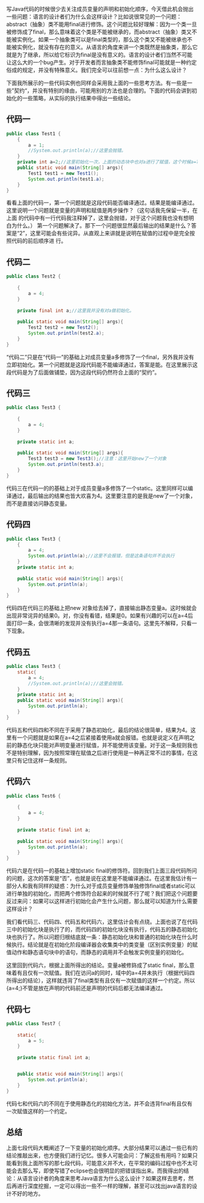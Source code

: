 写Java代码的时候很少去关注成员变量的声明和初始化顺序，今天借此机会抛出一些问题：语言的设计者们为什么会这样设计？比如说很常见的一个问题：abstract（抽象）类不能用final进行修饰。这个问题比较好理解：因为一个类一旦被修饰成了final，那么意味着这个类是不能被继承的，而abstract（抽象）类又不能被实例化。如果一个抽象类可以是final类型的，那么这个类又不能被继承也不能被实例化，就没有存在的意义。从语言的角度来讲一个类既然是抽象类，那么它就是为了继承，所以给它标识为final是没有意义的。语言的设计者们当然不可能让这么大的一个bug产生。对于开发者而言抽象类不能修饰final可能就是一种约定俗成的规定，并没有特殊意义。我们完全可以往前想一点：为什么这么设计？

下面我所展示的一些代码实例也同样会采用我上面的一些思考方法。有一些是一些”契约“，并没有特别的缘由，可能用别的方法也是合理的。下面的代码会讲到初始化的一些策略，从实际的执行结果中得出一些结论。

## 代码一
```java
public class Test1 {  
    {  
        a = 1;  
        //System.out.println(a);//这里会抛错。  
    }  
    private int a=2;//这里初始化一次，上面的动态块中也对a进行了赋值，这个时候a=?，为什么可以对a进行赋值，而不可以对a进行输出  
    public static void main(String[] args){  
        Test1 test1 = new Test1();  
        System.out.println(test1.a);  
    }  
} 
```
看看上面的代码一，第一个问题就是这段代码能否编译通过。结果是能编译通过。这里说明一个问题就是变量的声明和赋值是两步操作？（这句话我先保留一半，在上面
的代码中有一行代码我注释掉了，这里会抛错，对于这个问题我也没有想明白为什么。）
第一个问题解决了。那下一个问题很显然最后输出的结果是什么？答案是“2”，这里可能会有些诧异。从直观上来讲就是说明在赋值的过程中是完全按照代码的前后顺序进
行。

## 代码二

```java
public class Test2 {  
      
    {  
        a = 4;  
    }  
      
    private final int a;//这里我并没有对a做初始化。  
      
    public static void main(String[] args){  
        Test2 test2 = new Test2();  
        System.out.println(test2.a);  
    }  
}
```
“代码二”只是在“代码一”的基础上对成员变量a多修饰了一个final，另外我并没有立即初始化。第一个问题就是这段代码能不能编译通过，答案是能。在这里展示这段代码是为了后面做铺垫，因为这段代码仍然符合上面的“契约”。

## 代码三
```java
public class Test3 {  
      
    {  
        a = 4;  
    }  
      
    private static int a;  
      
    public static void main(String[] args){  
        Test3 test3 = new Test3();//注意：这里开始new了一个对象  
        System.out.println(test3.a);  
    }  
}
```
代码三在代码一的的基础上对于成员变量a多修饰了一个static。这里同样可以编译通过，最后输出的结果也皆大欢喜为4。这里要注意的是我是new了一个对象，而不是直接访问静态变量。

## 代码四
```java
public class Test3 {  
    {  
        a = 4;  
        System.out.println(a);//这里不会报错，但是这条语句并不会执行  
    }  
    private static int a;  
      
    public static void main(String[] args){  
        System.out.println(a);  
    }  
} 
```
代码四在代码三的基础上把new 对象给去掉了，直接输出静态变量a。这时候就会出现非常诧异的结果0。对，你没有看错，结果是0。如果有兴趣的可以在a=4后面打印一条，会很清晰的发现并没有执行a=4那一条语句。这里先不解释，只看一下现象。

## 代码五

```java
public class Test3 {  
    static{  
        a = 4;  
        //System.out.println(a);//这里会抛错。  
    }  
    private static int a;  
    public static void main(String[] args){  
        System.out.println(a);  
    }  
}
```
代码五和代码四和不同在于采用了静态初始化，最后的结论很简单，结果为4。这里有一个问题就是如果在a=4之后紧接着使用a就会报错。也就是说定义在声明之前的静态化块只能对声明变量进行赋值，并不能使用该变量。对于这一条规则我也不是特别理解，因为按照常理在赋值之后进行使用是一种再正常不过的事情，在这里只有记住这样一条规则。

## 代码六

```java
public class Test6 {  
      
    {  
        a = 4;  
    }  
      
    private static final int a;  
      
    public static void main(String[] args){  
        System.out.println(a);  
    }  
} 
```
代码六是在代码一的基础上增加static final的修饰符。回到我们上面三段代码所问的问题，这次的答案是“否”，也就是说在这里是不能编译通过。在这里我估计有一部分人和我有同样的疑惑：为什么对于成员变量修饰单独修饰final或者static可以进行单独的初始化，而把两个修饰符合起来的时候就不行了呢？我们把这个问题要反过来问：如果可以这样进行初始化会产生什么问题，那么就可以知道为什么需要这样设计？

我们看代码三、代码四、代码五和代码六，这里估计会有点绕。上面也说了在代码三中的初始化块是执行了的，而代码四的初始化块没有执行，代码五的静态初始化块也执行了。所以问题归根结底就一条：静态初始化块和普通的初始化块在什么时候执行。结论就是在初始化阶段编译器会收集类中的类变量（区别实例变量）的赋值动作和静态语句块中的语句，而静态的调用并不会触发实例变量的初始化。

这里回到代码六，根据上面所得出的结论。变量a被修鉓成了static final，那么意味着有且仅有一次赋值。我们在访问a的同时，域中的a=4并未执行（根据代码四所得出的结论），这样就违背了final类型有且仅有一次赋值的这样一个约定。所以{a=4;}不管是放在声明的代码前还是声明的代码后都无法编译通过。

## 代码七

```java
public class Test7 {  
      
    static{  
        a = 5;  
    }  
      
    private static final int a;  


    public static void main(String[] args){  
        System.out.println(a);  
    }  
}
```
代码七和代码六的不同在于使用静态化的初始化方法，并不会违背final有且仅有一次赋值这样的一个约定。

## 总结

上面七段代码大概阐述了一下变量的初始化顺序。大部分结果可以通过一些已有的结论推敲出来，也方便我们进行记忆。很多人可能会问：了解这些有用吗？如果只能看到我上面所写的那七段代码，可能意义并不大，在平常的编码过程中也不太可能会去那么写，即使写错了eclipse也会很明显的把错误指出来。而我得出的结论：从语言设计者的角度来思考Java语言为什么这么设计？如果这样去思考，然后再进行深度挖掘，一定可以得出一些不一样的理解，甚至可以找出java语言的设计不好的地方。